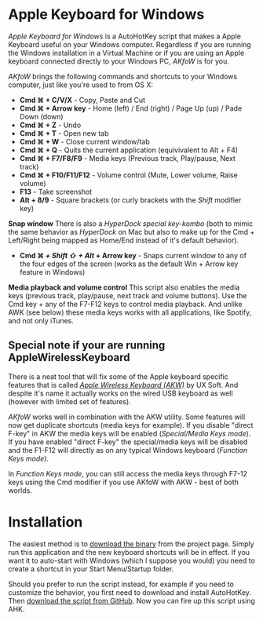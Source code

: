 Apple Keyboard for Windows
==========================

_Apple Keyboard for Windows_ is a AutoHotKey script that makes a Apple Keyboard useful on your Windows computer. Regardless if you are running the Windows installation in a Virtual Machine or if you are using an Apple keyboard connected directly to your Windows PC, _AKfoW_ is for you. 

_AKfoW_ brings the following commands and shortcuts to your Windows computer, just like you're used to from OS X:

- **Cmd ⌘ + C/V/X** - Copy, Paste and Cut
- **Cmd ⌘ + Arrow key** - Home (left) / End (right) / Page Up (up) / Pade Down (down)
- **Cmd ⌘ + Z** - Undo
- **Cmd ⌘ + T** - Open new tab
- **Cmd ⌘ + W** - Close current window/tab
- **Cmd ⌘ + Q** - Quits the current application (equivivalent to Alt + F4)
- **Cmd ⌘ + F7/F8/F9** - Media keys (Previous track, Play/pause, Next track)
- **Cmd ⌘ + F10/F11/F12** - Volume control (Mute, Lower volume, Raise volume)
- **F13** - Take screenshot
- **Alt + 8/9** - Square brackets (or curly brackets with the _Shift_ modifier key)

**Snap window**
There is also a _HyperDock special key-kombo_ (both to mimic the same behavior as _HyperDock_ on Mac but also to make up for the Cmd + Left/Right being mapped as Home/End instead of it's default behavior).
- **Cmd ⌘ _+ Shift ⇧ + Alt_ + Arrow key** - Snaps current window to any of the four edges of the screen (works as the default Win + Arrow key feature in Windows)

**Media playback and volume control**
This script also enables the media keys (previous track, play/pause, next track and volume buttons). Use the Cmd key + any of the F7-F12 keys to control media playback. And unlike AWK (see below) these media keys works with all applications, like Spotify, and not only iTunes.


## Special note if your are running AppleWirelessKeyboard
There is a neat tool that will fix some of the Apple keyboard specific features that is called _[Apple Wireless Keyboard (AKW)](http://uxsoft.cz/projects/apple-wireless-keyboard/)_ by UX Soft. And despite it's name it actually works on the wired USB keyboard as well (however with limited set of features).

_AKfoW_ works well in combination with the AKW utility. Some features will now get duplicate shortcuts (media keys for example). If you disable "direct F-key" in AKW the media keys will be enabled (_Special/Media Keys mode_). If you have enabled "direct F-key" the special/media keys will be disabled and the F1-F12 will directly as on any typical Windows keyboard (_Function Keys mode_). 

In _Function Keys mode_, you can still access the media keys through F7-12 keys using the Cmd modifier if you use AKfoW with AKW - best of both worlds.

# Installation
The easiest method is to [download the binary]() from the project page. Simply run this application and the new keyboard shortcuts will be in effect. If you want it to auto-start with Windows (which I suppose you would) you need to create a shortcut in your Start Menu/Startup folder.

Should you prefer to run the script instead, for example if you need to customize the behavior, you first need to download and install AutoHotKey. Then [download the script from GitHub](https://github.com/mikaelleven/Apple-Keyboard-for-Windows/archive/master.zip). Now you can fire up this script using AHK.
